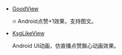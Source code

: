 * [GoodView](https://github.com/venshine/GoodView)

    🔥 Android点赞+1效果，支持图文。
* [KsgLikeView](https://github.com/kaisengao/KsgLikeView)

    Android UI动画，仿直播点赞飘心动画效果。